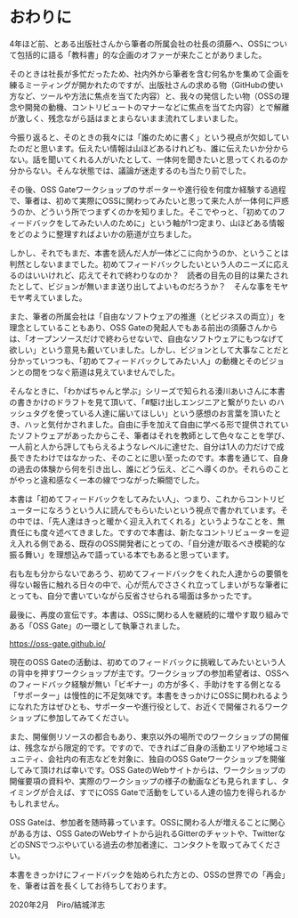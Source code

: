 # おわりに

4年ほど前、とある出版社さんから筆者の所属会社の社長の須藤へ、OSSについて包括的に語る「教科書」的な企画のオファーが来たことがありました。

そのときは社長が多忙だったため、社内外から筆者を含む何名かを集めて企画を練るミーティングが開かれたのですが、出版社さんの求める物（GitHubの使い方など、ツールや方法に焦点を当てた内容）と、我々の発信したい物（OSSの理念や開発の動機、コントリビュートのマナーなどに焦点を当てた内容）とで解離が激しく、残念ながら話はまとまらないまま流れてしまいました。

今振り返ると、そのときの我々には「誰のために書く」という視点が欠如していたのだと思います。伝えたい情報は山ほどあるけれども、誰に伝えたいか分からない。話を聞いてくれる人がいたとして、一体何を聞きたいと思ってくれるのか分からない。そんな状態では、議論が迷走するのも当たり前でした。

その後、OSS Gateワークショップのサポーターや進行役を何度か経験する過程で、筆者は、初めて実際にOSSに関わってみたいと思って来た人が一体何に戸惑うのか、どういう所でつまずくのかを知りました。そこでやっと、「初めてのフィードバックをしてみたい人のために」という軸が1つ定まり、山ほどある情報をどのように整理すればよいかの筋道が立ちました。

しかし、それでもまだ、本書を読んだ人が一体どこに向かうのか、ということは判然としないままでした。初めてフィードバックしたいという人のニーズに応えるのはいいけれど、応えてそれで終わりなのか？　読者の目先の目的は果たされたとして、ビジョンが無いまま送り出してよいものだろうか？　そんな事をモヤモヤ考えていました。

また、筆者の所属会社は「自由なソフトウェアの推進（とビジネスの両立）」を理念としていることもあり、OSS Gateの発起人でもある前出の須藤さんからは、「オープンソースだけで終わらせないで、自由なソフトウェアにもつなげて欲しい」という意見も戴いていました。しかし、ビジョンとして大事なことだと分かっていつつも、「初めてフィードバックしてみたい人」の動機とそのビジョンとの間をつなぐ筋道は見えていませんでした。

そんなときに、「わかばちゃんと学ぶ」シリーズで知られる湊川あいさんに本書の書きかけのドラフトを見て頂いて、「#駆け出しエンジニアと繋がりたい のハッシュタグを使っている人達に届いてほしい」という感想のお言葉を頂いたとき、ハッと気付かされました。自由に手を加えて自由に学べる形で提供されていたソフトウェアがあったからこそ、筆者はそれを教師として色々なことを学び、一人前と人から評してもらえるようなレベルに達せた、自分は1人の力だけで成長できたわけではなかった、そのことに思い至ったのです。本書を通じて、自身の過去の体験から何を引き出し、誰にどう伝え、どこへ導くのか。それらのことがやっと違和感なく一本の線でつながった瞬間でした。


本書は「初めてフィードバックをしてみたい人」、つまり、これからコントリビューターになろうという人に読んでもらいたいという視点で書かれています。その中では、「先人達はきっと暖かく迎え入れてくれる」というようなことを、無責任にも度々述べてきました。ですので本書は、新たなコントリビューターを迎え入れる側である、既存のOSS開発者にとっての、「自分達が取るべき模範的な振る舞い」を理想込みで語っている本でもあると思っています。

右も左も分からないであろう、初めてフィードバックをくれた人達からの要領を得ない報告に触れる日々の中で、心が荒んでささくれ立ってしまいがちな筆者にとっても、自分で書いていながら反省させられる場面は多かったです。


最後に、再度の宣伝です。本書は、OSSに関わる人を継続的に増やす取り組みである「OSS Gate」の一環として執筆されました。

https://oss-gate.github.io/

現在のOSS Gateの活動は、初めてのフィードバックに挑戦してみたいという人の背中を押すワークショップが主です。ワークショップの参加希望者は、OSSへのフィードバック経験が無い「ビギナー」の方が多く、手助けをする側となる「サポーター」は慢性的に不足気味です。本書をきっかけにOSSに関われるようになれた方はぜひとも、サポーターや進行役として、お近くで開催されるワークショップに参加してみてください。

また、開催側リソースの都合もあり、東京以外の場所でのワークショップの開催は、残念ながら限定的です。ですので、できればご自身の活動エリアや地域コミュニティ、会社内の有志などを対象に、独自のOSS Gateワークショップを開催してみて頂ければ幸いです。OSS GateのWebサイトからは、ワークショップの開催要項の資料や、実際のワークショップの様子の動画なども見られますし、タイミングが合えば、すでにOSS Gateで活動をしている人達の協力を得られるかもしれません。

OSS Gateは、参加者を随時募っています。OSSに関わる人が増えることに関心がある方は、OSS GateのWebサイトから辿れるGitterのチャットや、TwitterなどのSNSでつぶやいている過去の参加者達に、コンタクトを取ってみてください。

本書をきっかけにフィードバックを始められた方との、OSSの世界での「再会」を、筆者は首を長くしてお待ちしております。

2020年2月　Piro/結城洋志

